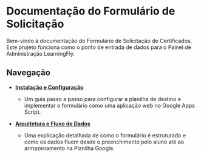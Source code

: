 # Documentação do Formulário de Solicitação

Bem-vindo à documentação do Formulário de Solicitação de Certificados. Este projeto funciona como o ponto de entrada de dados para o Painel de Administração LearningFly.

## Navegação

* **[Instalação e Configuração](./setup.md)**
    * Um guia passo a passo para configurar a planilha de destino e implementar o formulário como uma aplicação web no Google Apps Script.

* **[Arquitetura e Fluxo de Dados](./architecture.md)**
    * Uma explicação detalhada de como o formulário é estruturado e como os dados fluem desde o preenchimento pelo aluno até ao armazenamento na Planilha Google.